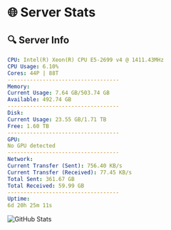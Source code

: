 # 🌐 Server Stats
## 🔍 Server Info
```yaml
CPU: Intel(R) Xeon(R) CPU E5-2699 v4 @ 1411.43MHz
CPU Usage: 6.10%
Cores: 44P | 88T
-----------------------------------
Memory:
Current Usage: 7.64 GB/503.74 GB
Available: 492.74 GB
-----------------------------------
Disk:
Current Usage: 23.55 GB/1.71 TB
Free: 1.60 TB
-----------------------------------
GPU:
No GPU detected
-----------------------------------
Network:
Current Transfer (Sent): 756.40 KB/s
Current Transfer (Received): 77.45 KB/s
Total Sent: 361.67 GB
Total Received: 59.99 GB
-----------------------------------
Uptime:
6d 20h 25m 11s
```
![GitHub Stats](https://img.shields.io/badge/Updated-2025-04-26_13:33:59-blue)